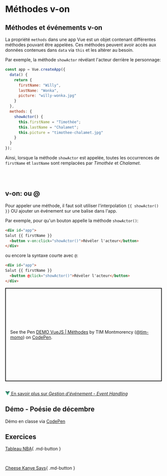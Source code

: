# Méthodes v-on

## Méthodes et événements v-on


<p>La propriété <code>methods</code> dans une app Vue est un objet contenant différentes méthodes pouvant être appelées. Ces méthodes peuvent avoir accès aux données contenues dans <code>data</code> via <code>this</code> et les altérer au besoin.</p>

<p>Par exemple, la méthode <code>showActor</code> révélant l'acteur derrière le personnage:</p>

```js
const app = Vue.createApp({
  data() {
    return {
      firstName: "Willy",
      lastName: "Wonka",
      picture: "willy-wonka.jpg"
    }
  },
  methods: {
    showActor() {
      this.firstName = "Timothée";
      this.lastName = "Chalamet";
      this.picture = "timothee-chalamet.jpg"
    }
  }
});
```


<p>Ainsi, lorsque la méthode <code>showActor</code> est appelée, toutes les occurrences de <code>firstName</code> et <code>lastName</code> sont remplacées par <em>Timothée</em> et <em>Chalamet</em>.</p>


<br><br>

## v-on: ou @

<!-- /* Ajouter de quelle façon on apelle la methode via l'interpolation source : https://www.udemy.com/course/vuejs-2-the-complete-guide/learn/lecture/21463140#overview à 3:46 */ -->


<p>Pour appeler une méthode, il faut soit utiliser l'interpolation <code>{{ showActor() }}</code> OU ajouter un événement sur une balise dans l'app. </p>

<p>Par exemple, pour qu'un bouton appelle la méthode <code>showActor()</code>:</p>

```html
<div id="app">
Salut {{ firstName }}
  <button v-on:click="showActor()">Révéler l'acteur</button>
</div>
```



<p>ou encore la syntaxe courte avec <code>@</code>:</p>

```html
<div id="app">
Salut {{ firstName }}
  <button @click="showActor()">Révéler l'acteur</button>
</div>
```


<p class="codepen" data-height="520" data-theme-id="light" data-default-tab="html,result" data-slug-hash="mdaNxGW" data-pen-title="DEMO VueJS | Méthodes" data-user="tim-momo" style="height: 300px; box-sizing: border-box; display: flex; align-items: center; justify-content: center; border: 2px solid; margin: 1em 0; padding: 1em;">
  <span>See the Pen <a href="https://codepen.io/tim-momo/pen/mdaNxGW">
  DEMO VueJS | Méthodes</a> by TIM Montmorency (<a href="https://codepen.io/tim-momo">@tim-momo</a>)
  on <a href="https://codepen.io">CodePen</a>.</span>
</p>
<script async src="https://public.codepenassets.com/embed/index.js"></script>

<br>
<a href="https://fr.vuejs.org/guide/essentials/event-handling" class="md-button "><img src="./assets/logo-vue.svg" style="width: 15px; height: auto;"> En savoir plus sur <em>Gestion d'événement - Event Handling</em></a>
<br>

<!--
# Event handling
https://www.udemy.com/course/vuejs-2-the-complete-guide/learn/lecture/21463170#overview à 2:40 
  v-on:input="setName" et on passe event en paramètre et ensuite event.target.value ou v-on:input="setName($event, "autre-parametre")"
  
On va parler de v-model (pour les inputs) seulement lorsqu'on parle de two-ways binding https://www.udemy.com/course/vuejs-2-the-complete-guide/learn/lecture/21463180#overview  
-->


## Démo - Poésie de décembre

Démo en classe via <a href="https://codepen.io/tim-momo/pen/MWNMQmq">CodePen</a>
<!--
VIDE : https://codepen.io/tim-momo/pen/MWNMQmq
COMPLET https://codepen.io/tim-momo/pen/qBezxBw
-->


## Exercices


[Tableau NBA](https://tim-montmorency.com/timdoc/582-518MO/exercices/vue-tableau-nba/){ .md-button }

<br>

[Cheese Kanye Says](https://tim-montmorency.com/timdoc/582-518MO/exercices/vue-cheese-kanye-says/){ .md-button }




